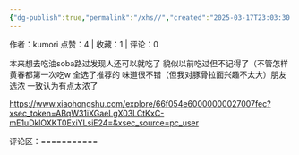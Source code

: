 ```yaml
---
{"dg-publish":true,"permalink":"/xhs//","created":"2025-03-17T23:03:30.078+08:00","updated":"2025-03-17T23:03:30.078+08:00"}
---
```


作者：kumori
点赞：4   |   收藏：1   |   评论：0

本来想去吃油soba路过发现人还可以就吃了 貌似以前吃过但不记得了（不管怎样黄春都第一次吃w
全选了推荐的 味道很不错（但我对豚骨拉面兴趣不太大）朋友选浓 一致认为有点太浓了

https://www.xiaohongshu.com/explore/66f054e60000000027007fec?xsec_token=ABqW31iXGaeLgX03LCtKxC-mE1uDklOXKT0ExiYLsiE24=&xsec_source=pc_user

评论区：===========

